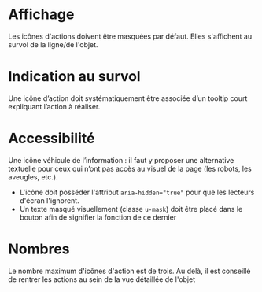 # Affichage

Les icônes d'actions doivent être masquées par défaut. Elles s'affichent au survol de la ligne/de l'objet.

# Indication au survol

Une icône d’action doit systématiquement être associée d’un tooltip court expliquant l’action à réaliser.

# Accessibilité

Une icône véhicule de l’information : il faut y proposer une alternative textuelle pour ceux qui n’ont pas accès au visuel de la page (les robots, les aveugles, etc.). 
+ L'icône doit posséder l'attribut `aria-hidden="true"` pour que les lecteurs d'écran l'ignorent.
+ Un texte masqué visuellement (classe `u-mask`) doit être placé dans le bouton afin de signifier la fonction de ce dernier

# Nombres

Le nombre maximum d'icônes d'action est de trois. Au delà, il est conseillé de rentrer les actions au sein de la vue détaillée de l'objet
